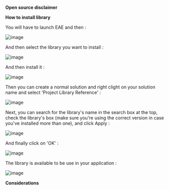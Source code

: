 **Open source disclaimer**

**How to install library**
  
  You will have to launch EAE and then :
  
  ![image](https://github.com/user-attachments/assets/9eb24a42-9ae0-4e50-a1a0-05f2cf7660f4)
  
  And then select the library you want to install : 
  
  ![image](https://github.com/user-attachments/assets/bf545eac-8e45-41c8-8c90-927eec7e6c94)
  
  And then install it :
  
  ![image](https://github.com/user-attachments/assets/6c5830ed-b0ec-4eea-aa9b-9e4ec45a35e7)
  
  Then you can create a normal solution and right clight on your solution name and select 'Project Library Reference' : 
  
  ![image](https://github.com/user-attachments/assets/630456fe-b629-4cf7-b891-a2bf490600d9)
  
  Next, you can search for the library's name in the search box at the top, check the library's box (make sure you're using the correct version in case you've installed more than one), and click Apply : 
  
  ![image](https://github.com/user-attachments/assets/6d1ec331-fb32-478e-b468-6b81d9f4b4fa)
  
  And finally click on 'OK' : 
  
  ![image](https://github.com/user-attachments/assets/1b9ac939-045b-4cc7-a731-bc2349b694f8)
  
  The library is available to be use in your application : 
  
  ![image](https://github.com/user-attachments/assets/55b57867-810d-4aab-9268-bf6a4bf32ee5)


**Considerations**
